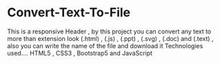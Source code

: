 # Convert-Text-To-File
This is a responsive Header , by this project you can convert any text to more than extension look (.html) , (.js) , (.ppt) , (.svg) , (.doc) and (.text) ,  also you can write the name of the file and download it  Technologies used.... HTML5 , CSS3 , Bootstrap5 and JavaScript
